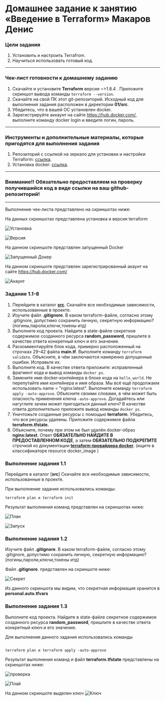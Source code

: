 # Домашнее задание к занятию «Введение в Terraform» Макаров Денис

### Цели задания

1. Установить и настроить Terrafrom.
2. Научиться использовать готовый код.

------

### Чек-лист готовности к домашнему заданию

1. Скачайте и установите **Terraform** версии ~>1.8.4 . Приложите скриншот вывода команды ```terraform --version```.
2. Скачайте на свой ПК этот git-репозиторий. Исходный код для выполнения задания расположен в директории **01/src**.
3. Убедитесь, что в вашей ОС установлен docker.
4. Зарегистрируйте аккаунт на сайте https://hub.docker.com/, выполните команду docker login и введите логин, пароль.

------

### Инструменты и дополнительные материалы, которые пригодятся для выполнения задания

1. Репозиторий с ссылкой на зеркало для установки и настройки Terraform: [ссылка](https://github.com/netology-code/devops-materials).
2. Установка docker: [ссылка](https://docs.docker.com/engine/install/ubuntu/). 
------
### Внимание!! Обязательно предоставляем на проверку получившийся код в виде ссылки на ваш github-репозиторий!
------
Выполнение чек-листа представлено на скриншотах ниже:

На данных скриншотах представлена установка и версия terraform 

![Установка](https://github.com/user-attachments/assets/5f30e211-065d-4238-8dcd-a2452a61e525)

![Версия](https://github.com/user-attachments/assets/d5ca8629-e919-4323-89c7-7f6a1c494d4c)

На данном скриншоте представлен запущенный Docker

![Запущенный Докер](https://github.com/user-attachments/assets/0871e752-573b-4014-8733-02c716bcc5cd)

На данном скриншоте представлен зарегистрированный акаунт на сайте https://hub.docker.com/

![Акаунт](https://github.com/user-attachments/assets/877c246f-3baa-4b36-9c34-f3aa4dfe83d6)


### Задание 1.1-8

1. Перейдите в каталог [**src**](https://github.com/netology-code/ter-homeworks/tree/main/01/src). Скачайте все необходимые зависимости, использованные в проекте. 
2. Изучите файл **.gitignore**. В каком terraform-файле, согласно этому .gitignore, допустимо сохранить личную, секретную информацию?(логины,пароли,ключи,токены итд)
3. Выполните код проекта. Найдите  в state-файле секретное содержимое созданного ресурса **random_password**, пришлите в качестве ответа конкретный ключ и его значение.
4. Раскомментируйте блок кода, примерно расположенный на строчках 29–42 файла **main.tf**.
Выполните команду ```terraform validate```. Объясните, в чём заключаются намеренно допущенные ошибки. Исправьте их.
5. Выполните код. В качестве ответа приложите: исправленный фрагмент кода и вывод команды ```docker ps```.
6. Замените имя docker-контейнера в блоке кода на ```hello_world```. Не перепутайте имя контейнера и имя образа. Мы всё ещё продолжаем использовать name = "nginx:latest". Выполните команду ```terraform apply -auto-approve```.
Объясните своими словами, в чём может быть опасность применения ключа  ```-auto-approve```. Догадайтесь или нагуглите зачем может пригодиться данный ключ? В качестве ответа дополнительно приложите вывод команды ```docker ps```.
8. Уничтожьте созданные ресурсы с помощью **terraform**. Убедитесь, что все ресурсы удалены. Приложите содержимое файла **terraform.tfstate**. 
9. Объясните, почему при этом не был удалён docker-образ **nginx:latest**. Ответ **ОБЯЗАТЕЛЬНО НАЙДИТЕ В ПРЕДОСТАВЛЕННОМ КОДЕ**, а затем **ОБЯЗАТЕЛЬНО ПОДКРЕПИТЕ** строчкой из документации [**terraform провайдера docker**](https://docs.comcloud.xyz/providers/kreuzwerker/docker/latest/docs).  (ищите в классификаторе resource docker_image )

### Выполнение задания 1.1

Перейдите в каталог [**src**] Скачайте все необходимые зависимости, использованные в проекте.

При выполнение задания использовались команды:

```
terraform plan и terraform init

```
Результат выполнения команд представлен на скриншотах ниже:

![План](https://github.com/user-attachments/assets/e303b6e5-78b3-4a42-9856-c702c4f055b3)

![Запуск](https://github.com/user-attachments/assets/366a4cba-3996-454a-ada4-cbe68a046825)

### Выполнение задания 1.2

Изучите файл **.gitignore**. В каком terraform-файле, согласно этому .gitignore, допустимо сохранить личную, секретную информацию?(логины,пароли,ключи,токены итд)

Файл **.gitignore**. представлен на скриншоте ниже:

![Секрет](https://github.com/user-attachments/assets/45b31aa3-1a11-4c25-9547-409ce0bbeb99)

Из данного скриншота мы видим, что секретная информация хранится в **personal.auto.tfvars**

### Выполнение задания 1.3

Выполните код проекта. Найдите  в state-файле секретное содержимое созданного ресурса **random_password**, пришлите в качестве ответа конкретный ключ и его значение.

Для выполнения данного задания использовались команды 

```

terraform plan и terraform apply -auto-approve

```
Результат выполнения команд и файл **terraform.tfstate** представлены на скриншотах ниже:

![проверка](https://github.com/user-attachments/assets/1f0140c7-b46e-411b-b6ef-794f76cb33b9)

![Плай](https://github.com/user-attachments/assets/a9e35bc7-e4ef-4dc1-848e-81b8f5b53dd9)

На данном скриншоте выделен ключ
![Ключ](https://github.com/user-attachments/assets/384adf7f-be73-4c5a-8bc4-d445b769c511)

















